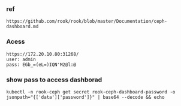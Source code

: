 ### ref
```
https://github.com/rook/rook/blob/master/Documentation/ceph-dashboard.md
```
### Acess
```
https://172.20.10.80:31268/
user: admin
pass: EGb_=(eL=)IQN'M2@l:@
```

### show pass to access dashborad
```
kubectl -n rook-ceph get secret rook-ceph-dashboard-password -o jsonpath="{['data']['password']}" | base64 --decode && echo

```
